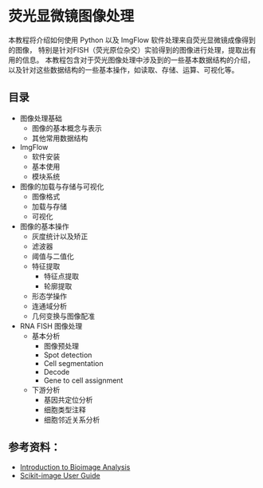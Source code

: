 # 荧光显微镜图像处理

本教程将介绍如何使用 Python 以及 ImgFlow 软件处理来自荧光显微镜成像得到的图像，
特别是针对FISH（荧光原位杂交）实验得到的图像进行处理，提取出有用的信息。
本教程包含对于荧光图像处理中涉及到的一些基本数据结构的介绍，
以及针对这些数据结构的一些基本操作，如读取、存储、运算、可视化等。

## 目录

- 图像处理基础
    - 图像的基本概念与表示
    - 其他常用数据结构
- ImgFlow
    - 软件安装
    - 基本使用
    - 模块系统
- 图像的加载与存储与可视化
    - 图像格式
    - 加载与存储
    - 可视化
- 图像的基本操作
    - 灰度统计以及矫正
    - 滤波器
    - 阈值与二值化
    - 特征提取
        - 特征点提取
        - 轮廓提取
    - 形态学操作
    - 连通域分析
    - 几何变换与图像配准
- RNA FISH 图像处理
    - 基本分析
        - 图像预处理
        - Spot detection
        - Cell segmentation
        - Decode
        - Gene to cell assignment
    - 下游分析
        - 基因共定位分析
        - 细胞类型注释
        - 细胞邻近关系分析


## 参考资料：

+ [Introduction to Bioimage Analysis](https://bioimagebook.github.io/index.html)
+ [Scikit-image User Guide](https://scikit-image.org/docs/stable/user_guide/index.html)

